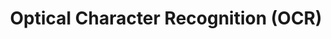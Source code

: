 ---
title: "Optical Character Recognition (OCR)"
shortDescription: "Advanced text recognition systems for Kurdish historical and modern documents"
description: "Our OCR project focuses on developing state-of-the-art optical character recognition systems specifically designed for Kurdish texts. We address unique challenges including script variations, diacritical marks, and historical manuscript preservation. Our deep learning approaches achieve over 95% accuracy on degraded historical texts."
icon: "fa-eye"
status: "active"
startDate: "2022-01-15"
paperIds: [1]
datasetIds: [1, 2]
technologies: ["Deep Learning", "CNN", "Computer Vision", "Image Processing"]
applications: ["Historical Document Preservation", "Digital Archives", "Text Digitization"]
team: ["Dr. Aram Mahmood", "Prof. Saman Ali", "Dr. Rojin Hassan"]
funding: "Kurdistan Regional Government Research Grant"
publications: 1
datasets: 2
draft: false
--- 